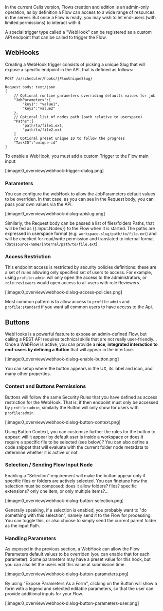 In the current Cells version, Flows creation and edition is an admin-only operation, as by definition a Flow can access to a wide range of resources in the server. But once a Flow is ready, you may wish to let end-users (with limited permissions) to interact with it. 

A special trigger type called a "WebHook" can be registered as a custom API endpoint that can be called to trigger the Flow.

## WebHooks

Creating a WebHook trigger consists of picking a unique Slug that will expose a specific endpoint in the API, that is defined as follows:
```
POST /a/scheduler/hooks/{FlowUniqueSlug}

Request body: text/json
{
    // Optional runtime parameters overriding defaults values for job
    "JobParameters":{
        "key1": "value1", 
        "key2":"value2"
    },
    // Optional list of nodes path (path relative to userspace)
    "Paths":[
        "path/to/file1.ext,
        "path/to/file2.ext
    ]
    // Optional preset unique ID to follow the progress
    "TaskID":"unique-id"
}
```

To enable a WebHook, you must add a custom Trigger to the Flow main input: 

[:image:0_overview/webhook-trigger-dialog.png]

### Parameters

You can configure the webHook to allow the JobParameters default values to be overriden. In that case, as you can see in the Request body, you can pass your own values via the API.

[:image:0_overview/webhook-dialog-apislug.png]

Similarly, the Request body can be passed a list of files/folders Paths, that will be fed as {{.Input.Nodes}} to the Flow when it is started. The paths are expressed in userspace format (e.g. `workspace-slug/path/to/file.ext`) and will be checked for read/write permission and translated to internal format (`datasource-name/internal/path/to/file.ext`).

### Access Restriction

This endpoint access is restricted by security policies definitions: these are a set of rules allowing only specified set of users to access. For example, using `profile:admin` will only open the access to the administrators, or `role:reviewers` would open access to all users with role Reviewers.

[:image:0_overview/webhook-dialog-access-policies.png]

Most common pattern is to allow access to `profile:admin` and `profile:standard` if you want all common users to have access to the Api.

## Buttons

WebHooks is a powerful feature to expose an admin-defined Flow, but calling a REST API requires technical skills that are not really user-friendly... Once a WebFlow is active, you can provide a **nice, integrated interaction to end-users by defining a Button** that will appear in the interface.

[:image:0_overview/webhook-dialog-enable-button.png]

You can setup where the button appears in the UX, its label and icon, and many other properties.

### Context and Buttons Permissions

Buttons will follow the same Security Rules that you have defined as access restriction for the WebHook. That is, if then endpoint must only be accessed by `profile:admin`, similarly the Button will only show for users with `profile:admin`. 

[:image:0_overview/webhook-dialog-button-context.png]

Using Button Context, you can customize further the rules for the button to appear: will it appear by default user is inside a workspace or does it require a specific file to be selected (see below)? You can also define a code snippet that will evaluate with the current folder node metadata to determine whether it is active or not.  

### Selection / Sending Flow Input Node

Enabling a "Selection“ requirement will make the button appear only if specific files or folders are actively selected. You can finetune how the selection must be composed: does it allow folders? files? specific extensions? only one item, or only multiple items?... 

[:image:0_overview/webhook-dialog-button-selection.png]

Generally speaking, if a selection is enabled, you probably want to "do something with this selection", namely send it to the Flow for processing. You can toggle this, or also choose to simply send the current parent folder as the input Path.

### Handling Parameters

As exposed in the previous section, a WebHook can allow the Flow Parameters default values to be overriden (you can enable that for each parameter). Some parameters may have a preset value for this hook, but you can also let the users edit this value at submission time. 

[:image:0_overview/webhook-dialog-button-parameters.png]

By using "Expose Parameters As a Form", clicking on the Button will show a form with a legend and selected editable parameters, so that the user can provide additional inputs for your Flow.

[:image:0_overview/webhook-dialog-button-parameters-user.png]